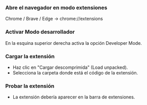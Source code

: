 ### Abre el navegador en modo extensiones

Chrome / Brave / Edge → chrome://extensions

### Activar Modo desarrollador

En la esquina superior derecha activa la opción Developer Mode.

### Cargar la extensión

- Haz clic en "Cargar descomprimida" (Load unpacked).
- Selecciona la carpeta donde está el código de la extensión.

### Probar la extensión

- La extensión debería aparecer en la barra de extensiones.
